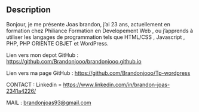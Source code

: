 ## Description

Bonjour, je me présente Joas brandon, j’ai 23 ans, actuellement en formation chez Philiance Formation en Developement Web , ou j’apprends à utiliser les langages de programmation tels que HTML/CSS , Javascript , PHP, PHP ORIENTE OBJET et WordPress.

Lien vers mon depot GitHub : https://github.com/Brandonjooo/brandonjooo.github.io

Lien vers ma page GitHub : https://github.com/Brandonjooo/Tp-wordpress

CONTACT :
Linkedin = https://www.linkedin.com/in/brandon-joas-2341a4226/


MAIL : brandonjoas93@gmail.com
